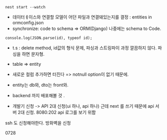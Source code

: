 `nest start --watch`

- 데이터ㅔ이스와 연결할 모델이 어던 파일과 연결돼있는지를 결정 : entities in ormconfig.json
- synchronize: code to schema => ORM(Django) 나중에는 schema to Code.

`console.log(JSON.parse(id), typeof id);`


- t.s : delete method,  id값의 형식 문제, 파싱과 스트링파이 과정 깔끔하지 않다. 파싱을 하면 문자형.


- table => entity
- 새로운 컬럼 추가하면 터진다 => notnull option이 없기 때문에. 
- entity는 db와, dto는 front와.

- backend 까지 배포해볼 것 .


- 개발기 신청 -> API 2대 신청(ui 하나, api 하나) 근데 next 를 쓰기 때문에 api 서버 2대 신청.
8080:202 api 로그를 보기 위함
  
ssh 도 신청해야한다. 방화벽을 신청

0728
